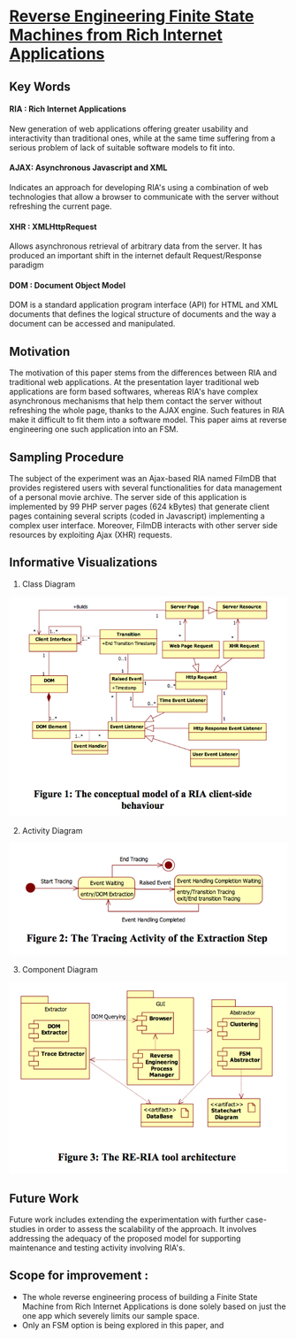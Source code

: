 # [Reverse Engineering Finite State Machines from Rich Internet Applications](http://ieeexplore.ieee.org/document/4656395/)

## Key Words

####  RIA : Rich Internet Applications
New generation of web applications offering greater usability and  interactivity than traditional ones, while at the same time suffering from a serious problem of lack of suitable software models to fit into.

#### AJAX: Asynchronous Javascript and XML 
Indicates an approach for developing RIA's using a combination of web technologies that allow a browser to communicate with the server without refreshing the current page. 

#### XHR : XMLHttpRequest  
Allows asynchronous retrieval of arbitrary data from the server. It has produced an important shift in the internet default Request/Response paradigm


#### DOM : Document Object Model
DOM is a standard application program interface (API) for HTML and XML documents that defines the logical structure of documents and the way a document can be accessed and manipulated.

## Motivation
The motivation of this paper stems from the differences between RIA and traditional web applications. At the presentation layer traditional web applications are form based softwares, whereas RIA's have complex asynchronous mechanisms that help them contact the server without refreshing the whole page, thanks to the AJAX engine. Such features in RIA make it difficult to fit them into a software model. This paper aims at reverse engineering one such application into an FSM.

## Sampling Procedure 
The subject of the experiment was an Ajax-based RIA named FilmDB that provides registered users with several functionalities for data management of a personal movie archive. The server side of this application is implemented by 99 PHP server pages (624 kBytes) that generate client pages containing several scripts (coded in Javascript) implementing a complex user
interface. Moreover, FilmDB interacts with other server side resources by exploiting Ajax (XHR) requests.

## Informative Visualizations

1.  Class Diagram

![class diagram](https://github.com/arjunaugustine/fss16ASE/blob/master/read/pics/Screen%20Shot%202016-09-16%20at%2010.28.10%20PM.png)

2.  Activity Diagram

![activity diagram](https://github.com/arjunaugustine/fss16ASE/blob/master/read/pics/Screen%20Shot%202016-09-16%20at%2010.28.31%20PM.png)

3.  Component Diagram

![component diagram](https://github.com/arjunaugustine/fss16ASE/blob/master/read/pics/Screen%20Shot%202016-09-16%20at%2010.28.44%20PM.png)

## Future Work 
Future work includes extending the experimentation with further case-studies in order to assess the scalability of the approach. It involves addressing the adequacy of the proposed model for supporting maintenance and testing activity involving RIA's. 

## Scope for improvement :
 * The whole reverse engineering process of building a Finite State Machine from Rich Internet Applications is done solely based on just the one app which severely limits our sample space.
 * Only an FSM option is being explored in this paper, and 

